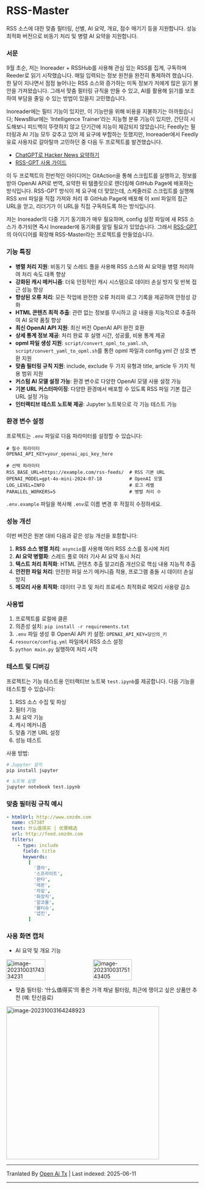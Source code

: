 # RSS-Master

RSS 소스에 대한 맞춤 필터링, 선별, AI 요약, 개요, 점수 매기기 등을 지원합니다. 성능 최적화 버전으로 비동기 처리 및 병렬 AI 요약을 지원합니다.

### 서문

9월 초순, 저는 Inoreader + RSSHub를 사용해 관심 있는 RSS를 집계, 구독하며 Reeder로 읽기 시작했습니다. 매일 입력되는 정보 원천을 완전히 통제하려 했습니다. 한 달이 지나면서 점점 늘어나는 RSS 소스와 증가하는 미독 정보가 저에게 많은 읽기 불안을 가져왔습니다. 그래서 맞춤 필터링 규칙을 만들 수 있고, AI를 활용해 읽기를 보조하여 부담을 줄일 수 있는 방법이 있을지 고민했습니다.

Inoreader에는 필터 기능이 있지만, 이 기능만을 위해 비용을 지불하기는 아까웠습니다; NewsBlur에는 ‘Intelligence Trainer’라는 지능형 분류 기능이 있지만, 간단히 시도해보니 피드백이 뚜렷하지 않고 단기간에 지능이 체감되지 않았습니다; Feedly는 필터링과 AI 기능 모두 갖추고 있어 제 요구에 부합하는 듯했지만, Inoreader에서 Feedly 유료 사용자로 갈아탈까 고민하던 중 다음 두 프로젝트를 발견했습니다.

- [ChatGPT로 Hacker News 요약하기](https://blog.betacat.io/post/2023/06/summarize-hacker-news-by-chatgpt/)
- [RSS-GPT 사용 가이드](http://yinan.me/rss-gpt-manual-zh.html)

이 두 프로젝트의 전반적인 아이디어는 GitAction을 통해 스크립트를 실행하고, 정보를 받아 OpenAI API로 번역, 요약한 뒤 템플릿으로 렌더링해 GitHub Page에 배포하는 방식입니다. RSS-GPT 방식이 제 요구에 더 맞았는데, 스케줄러로 스크립트를 실행해 RSS xml 파일을 직접 가져와 처리 후 GitHub Page에 배포해 이 xml 파일의 접근 URL을 얻고, 리더기가 이 URL을 직접 구독하도록 하는 방식입니다.

저는 Inoreader의 다중 기기 동기화가 매우 필요하며, config 설정 파일에 새 RSS 소스가 추가되면 즉시 Inoreader에 동기화를 알릴 필요가 있었습니다. 그래서 [RSS-GPT](https://github.com/yinan-c/)의 아이디어를 확장해 RSS-Master라는 프로젝트를 만들었습니다.

### 기능 특징

- **병렬 처리 지원**: 비동기 및 스레드 풀을 사용해 RSS 소스와 AI 요약을 병렬 처리하여 처리 속도 대폭 향상
- **강화된 캐시 메커니즘**: 더욱 안정적인 캐시 시스템으로 데이터 손실 방지 및 반복 접근 성능 향상
- **향상된 오류 처리**: 모든 작업에 완전한 오류 처리와 로그 기록을 제공하여 안정성 강화
- **HTML 콘텐츠 최적 추출**: 관련 없는 정보를 무시하고 글 내용을 지능적으로 추출하여 AI 요약 품질 향상
- **최신 OpenAI API 지원**: 최신 버전 OpenAI API 완전 호환
- **상세 통계 정보 제공**: 처리 완료 후 실행 시간, 성공률, 비용 통계 제공
- **opml 파일 생성 지원**: `script/convert_opml_to_yaml.sh`, `script/convert_yaml_to_opml.sh`를 통한 opml 파일과 config.yml 간 상호 변환 지원
- **맞춤 필터링 규칙 지원**: include, exclude 두 가지 유형과 title, article 두 가지 적용 범위 지원
- **커스텀 AI 모델 설정 가능**: 환경 변수로 다양한 OpenAI 모델 사용 설정 가능
- **기본 URL 커스터마이징**: 다양한 환경에서 배포할 수 있도록 RSS 파일 기본 접근 URL 설정 가능
- **인터랙티브 테스트 노트북 제공**: Jupyter 노트북으로 각 기능 테스트 가능

### 환경 변수 설정

프로젝트는 `.env` 파일로 다음 파라미터를 설정할 수 있습니다:

```
# 필수 파라미터
OPENAI_API_KEY=your_openai_api_key_here

# 선택 파라미터
RSS_BASE_URL=https://example.com/rss-feeds/  # RSS 기본 URL
OPENAI_MODEL=gpt-4o-mini-2024-07-18          # OpenAI 모델
LOG_LEVEL=INFO                               # 로그 레벨
PARALLEL_WORKERS=5                           # 병렬 처리 수
```

`.env.example` 파일을 복사해 `.env`로 이름 변경 후 적절히 수정하세요.

### 성능 개선

이번 버전은 원본 대비 다음과 같은 성능 개선을 포함합니다:

1. **RSS 소스 병렬 처리**: `asyncio`를 사용해 여러 RSS 소스를 동시에 처리
2. **AI 요약 병렬화**: 스레드 풀로 여러 기사 AI 요약 동시 처리
3. **텍스트 처리 최적화**: HTML 콘텐츠 추출 알고리즘 개선으로 핵심 내용 지능적 추출
4. **안전한 파일 처리**: 안전한 파일 쓰기 메커니즘 적용, 프로그램 충돌 시 데이터 손실 방지
5. **메모리 사용 최적화**: 데이터 구조 및 처리 프로세스 최적화로 메모리 사용량 감소

### 사용법

1. 프로젝트를 로컬에 클론
2. 의존성 설치: `pip install -r requirements.txt`
3. `.env` 파일 생성 후 OpenAI API 키 설정: `OPENAI_API_KEY=당신의_키`
4. `resource/config.yml` 파일에서 RSS 소스 설정
5. `python main.py` 실행하여 처리 시작

### 테스트 및 디버깅

프로젝트는 기능 테스트용 인터랙티브 노트북 `test.ipynb`를 제공합니다. 다음 기능을 테스트할 수 있습니다:

1. RSS 소스 수집 및 파싱
2. 필터 기능
3. AI 요약 기능
4. 캐시 메커니즘
5. 맞춤 기본 URL 설정
6. 성능 테스트

사용 방법:

```bash
# Jupyter 설치
pip install jupyter

# 노트북 실행
jupyter notebook test.ipynb
```

### 맞춤 필터링 규칙 예시

```yaml
- htmlUrl: http://www.smzdm.com
  name: c5738f
  text: 什么值得买 | 优惠精选
  url: http://feed.smzdm.com
  filters:
    - type: include
      field: title
      keywords:
        [
          '콜라',
          '스프라이트',
          '판타',
          '레몬',
          '차잎',
          '화장지',
          '알코올',
          '물티슈',
          '냅킨',
        ]
```

### 사용 화면 캡처

- AI 요약 및 개요 기능

<div style="display: flex;">
    <img src="https://raw.githubusercontent.com/TD21forever/RSS-Master/main/typora/202310031757486.png" alt="image-20231003174334231" style="width: 45%;">
    <img src="https://raw.githubusercontent.com/TD21forever/RSS-Master/main/typora/202310031757686.png" alt="image-20231003175143405" style="width: 45%;">
</div>

- 맞춤 필터링: ‘什么值得买’의 좋은 가격 채널 필터링, 최근에 쟁이고 싶은 상품만 추천 (예: 탄산음료)

<img src="https://raw.githubusercontent.com/TD21forever/RSS-Master/main/typora/什么值得买-汽水.png" alt="image-20231003164248923" style="width: 400px; height: 400px;" />

---

Tranlated By [Open Ai Tx](https://github.com/OpenAiTx/OpenAiTx) | Last indexed: 2025-06-11

---